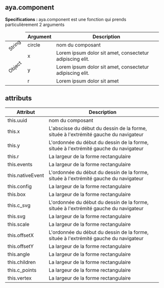 ## aya.component

<style>
.empty-space{
    visibility:hidden;
    display:inline-block;
    border:none;
}
.table_1 .thead-row {
    border-top:none;
}
.type_style{
    transform:rotate(-40deg);
}
</style>
<body>
<b>Specifications : </b>  aya.component est une fonction qui prends particulièrement 2 arguments
<table class='table_1'>
    <thead>
    <tr class="thead-row">
        <th class="empty-space"></th>
        <th>Argument</th>
        <th>Description</th>
    </tr>
    </thead>
    <tbody>
    <tr>
        <td class="type_style">String</td>
        <td>circle</td>
        <td>nom du composant</td>
    </tr>
    <tr>
        <td rowspan='6' class="type_style">Object</td>
        <td>x</td>
        <td>Lorem ipsum dolor sit amet, consectetur adipiscing elit.</td>
    </tr>
    <tr>
        <td>y</td>
        <td>Lorem ipsum dolor sit amet, consectetur adipiscing elit.</td>
    </tr>
     <tr>
        <td>r</td>
        <td>Lorem ipsum dolor sit amet</td>
    </tr>
    </tbody>
</table>

## attributs

<table class='table_2'>
    <thead>
    <tr class="thead-row">
        <th>Attribut</th>
        <th>Description</th>
    </tr>
    </thead>
    <tbody>
    <tr>
        <td>this.uuid</td>
        <td>nom du composant</td>
    </tr>
    <tr>
        <td>this.x</td>
        <td>L'abscisse du début du dessin de la forme, située à l'extrémité gauche du navigateur</td>
    </tr>
    <tr>
        <td>this.y</td>
        <td>L'ordonnée du début du dessin de la forme, située à l'extrémité gauche du navigateur</td>
    </tr>
     <tr>
        <td>this.r</td>
        <td>La largeur de la forme rectangulaire</td>
    </tr>
     <tr>
        <td>this.events</td>
        <td>La largeur de la forme rectangulaire</td>
    </tr>
    <tr>
        <td>this.nativeEvent</td>
        <td>L'ordonnée du début du dessin de la forme, située à l'extrémité gauche du navigateur</td>
    </tr>
     <tr>
        <td>this.config</td>
        <td>La largeur de la forme rectangulaire</td>
    </tr>
     <tr>
        <td>this.box</td>
        <td>La largeur de la forme rectangulaire</td>
    </tr>
    <tr>
        <td>this.c_svg</td>
        <td>L'ordonnée du début du dessin de la forme, située à l'extrémité gauche du navigateur</td>
    </tr>
     <tr>
        <td>this.svg</td>
        <td>La largeur de la forme rectangulaire</td>
    </tr>
     <tr>
        <td>this.scale</td>
        <td>La largeur de la forme rectangulaire</td>
    </tr>
    <tr>
        <td>this.offsetX</td>
        <td>L'ordonnée du début du dessin de la forme, située à l'extrémité gauche du navigateur</td>
    </tr>
     <tr>
        <td>this.offsetY</td>
        <td>La largeur de la forme rectangulaire</td>
    </tr>
     <tr>
        <td>this.angle</td>
        <td>La largeur de la forme rectangulaire</td>
    </tr>
     <tr>
        <td>this.children</td>
        <td>La largeur de la forme rectangulaire</td>
    </tr>
     <tr>
        <td>this.c_points</td>
        <td>La largeur de la forme rectangulaire</td>
    </tr>
     <tr>
        <td>this.vertex</td>
        <td>La largeur de la forme rectangulaire</td>
    </tr>
    </tbody>
</table>
</body>
